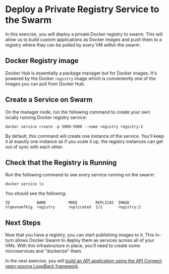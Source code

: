 # Deploy a Private Registry Service to the Swarm

In this exercise, you will deploy a private Docker registry to swarm. This will allow us to build custom applications as Docker images and push them to a registry where they can be pulled by every VM within the swarm.

## Docker Registry image

Docker Hub is essentially a package manager but for Docker images. It's powered by the Docker `registry` image which is conveniently one of the images you can pull from Docker Hub.

## Create a Service on Swarm

On the manager node, run the following command to create your own locally running Docker registry service:

```
docker service create -p 5000:5000 --name registry registry:2
```

By default, this command will create one instance of the service. You'll keep it at exactly one instance as if you scale it up, the registry instances can get out of sync with each other.

## Check that the Registry is Running

Run the following command to see every service running on the swarm:
```
docker service ls
```

You should see the following:
```
ID            NAME          MODE        REPLICAS  IMAGE
nlqmvnomfk1g  registry      replicated  1/1       registry:2
```

## Next Steps

Now that you have a registry, you can start publishing images to it. This in-turn allows Docker Swarm to deploy them as services across all of your VMs. With this infrastructure in place, you'll need to create some microservices and "dockerize" them.

In the next exercise, you will [build an API application using the API Connect open-source LoopBack framework](../ex3/README.md).
